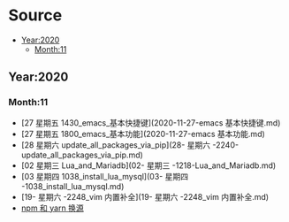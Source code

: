# Source

<!-- TOC Marked -->

* [Year:2020](#year:2020)
    - [Month:11](#month:11)

<!-- /TOC -->

## Year:2020

### Month:11

- [27 星期五 1430_emacs_基本快捷键](2020-11-27-emacs 基本快捷键.md)
- [27 星期五 1800_emacs_基本功能](2020-11-27-emacs 基本功能.md)
- [28 星期六 update_all_packages_via_pip](28- 星期六 -2240-update_all_packages_via_pip.md)
- [02 星期三 Lua_and_Mariadb](02- 星期三 -1218-Lua_and_Mariadb.md)
- [03 星期四 1038_install_lua_mysql](03- 星期四 -1038_install_lua_mysql.md)
- [19- 星期六 -2248_vim 内置补全](19- 星期六 -2248_vim 内置补全.md)
- [npm 和 yarn 换源](npm_和_yarn_换源.md)
